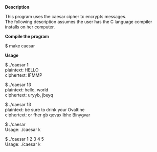 <strong>Description</strong><br>

This program uses the caesar cipher to encrypts messages.<br>
The following description assumes the user has the C language compiler<br>
installs on her computer.<br>

<strong>Compile the program</strong>

$ make caesar

<strong>Usage</strong><br>

$ ./caesar 1<br>
plaintext:  HELLO<br>
ciphertext: IFMMP<br>

$ ./caesar 13<br>
plaintext:  hello, world<br>
ciphertext: uryyb, jbeyq<br>

$ ./caesar 13<br>
plaintext:  be sure to drink your Ovaltine<br>
ciphertext: or fher gb qevax lbhe Binygvar<br>

$ ./caesar<br>
Usage: ./caesar k<br>

$ ./caesar 1 2 3 4 5<br>
Usage: ./caesar k<br>